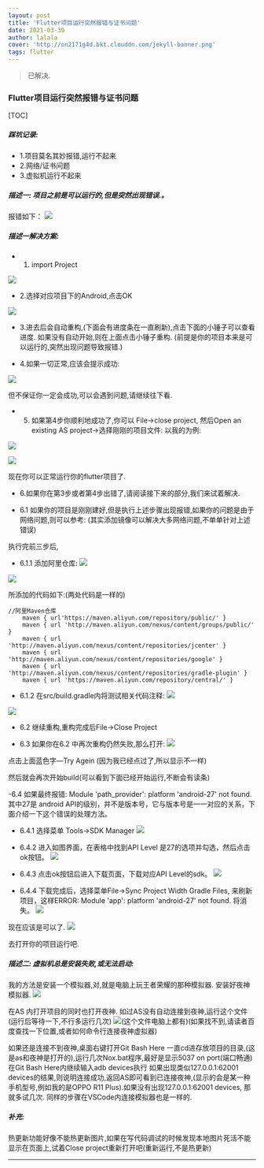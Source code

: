 ```yaml
---
layout: post
title: 'Flutter项目运行突然报错与证书问题'
date: 2021-03-30
author: lalala
cover: 'http://on2171g4d.bkt.clouddn.com/jekyll-banner.png'
tags: flutter
---
```


> 已解决.

### Flutter项目运行突然报错与证书问题
 

[TOC]


##### 踩坑记录:   

- 1.项目莫名其妙报错,运行不起来
- 2.网络/证书问题
- 3.虚拟机运行不起来


##### 描述一: 项目之前是可以运行的,但是突然出现错误.。
报错如下：
 ![](https://raw.githubusercontent.com/wzc520pyfm/Picbed_PicGo/master/img/flutter_%E8%BF%90%E8%A1%8C%E6%8A%A5%E9%94%991.1.png)

##### 描述一解决方案: 

- 1. import Project

![](https://raw.githubusercontent.com/wzc520pyfm/Picbed_PicGo/master/img/import_project.png)


- 2.选择对应项目下的Android,点击OK 

![](https://raw.githubusercontent.com/wzc520pyfm/Picbed_PicGo/master/img/chose.png)

- 3.进去后会自动重构,(下面会有进度条在一直刷新),点击下面的小锤子可以查看进度.
如果没有自动开始,则在上面点击小锤子重构.
(前提是你的项目本来是可以运行的,突然出现问题导致报错.)

- 4.如果一切正常,应该会提示成功:

![](https://raw.githubusercontent.com/wzc520pyfm/Picbed_PicGo/master/img/success.png)

但不保证你一定会成功,可以会遇到问题,请继续往下看.

- 5. 如果第4步你顺利地成功了,你可以  File->close project, 然后Open an existing AS project->选择刚刚的项目文件: 以我的为例: 

![](https://raw.githubusercontent.com/wzc520pyfm/Picbed_PicGo/master/img/flutter_chose_project.png)

![](https://raw.githubusercontent.com/wzc520pyfm/Picbed_PicGo/master/img/flutter_open_project.png)

现在你可以正常运行你的flutter项目了.

- 6.如果你在第3步或者第4步出错了,请阅读接下来的部分,我们来试着解决.

- 6.1 如果你的项目是刚刚建好,但是执行上述步骤出现报错,如果你的问题是由于网络问题,则可以参考: (其实添加镜像可以解决大多网络问题,不单单针对上述错误)

执行完前三步后, 
- 6.1.1 添加阿里仓库:
![](https://raw.githubusercontent.com/wzc520pyfm/Picbed_PicGo/master/img/flutter_ali_maven.png)

![](https://raw.githubusercontent.com/wzc520pyfm/Picbed_PicGo/master/img/flutter_ali_maven2.png)

所添加的代码如下:(两处代码是一样的)

```
//阿里Maven仓库
    maven { url'https://maven.aliyun.com/repository/public/' }
    maven { url 'http://maven.aliyun.com/nexus/content/groups/public/' }
    maven { url 'http://maven.aliyun.com/nexus/content/repositories/jcenter' }
    maven { url 'http://maven.aliyun.com/nexus/content/repositories/google' }
    maven { url 'http://maven.aliyun.com/nexus/content/repositories/gradle-plugin' }
    maven { url 'https://maven.aliyun.com/repository/central/' }

```

- 6.1.2 在src/build.gradle内将测试相关代码注释:
![](https://raw.githubusercontent.com/wzc520pyfm/Picbed_PicGo/master/img/flutter_build_gradle.png)

![](https://raw.githubusercontent.com/wzc520pyfm/Picbed_PicGo/master/img/flutter_build_gradle2.png)

- 6.2 继续重构,重构完成后File->Close Project

- 6.3 如果你在6.2 中再次重构仍然失败,那么打开: 
![](https://raw.githubusercontent.com/wzc520pyfm/Picbed_PicGo/master/img/flutter_try_again.png)

点击上面蓝色字—Try Agein  (因为我已经点过了,所以显示不一样)

然后就会再次开始build(可以看到下面已经开始运行,不断会有读条)

-6.4 如果最终报错: Module 'path_provider': platform 'android-27' not found.
其中27是 android API的级别，并不是版本号，它与版本号是一一对应的关系，下面介绍一下这个错误的处理方法。

- 6.4.1 	选择菜单 Tools->SDK Manager
![](https://raw.githubusercontent.com/wzc520pyfm/Picbed_PicGo/master/img/flutter_tool.png)

- 6.4.2 进入如图界面，在表格中找到API Level 是27的选项并勾选，然后点击ok按钮。
![](https://raw.githubusercontent.com/wzc520pyfm/Picbed_PicGo/master/img/flutter_android27.png)

- 6.4.3 点击ok按钮后进入下载页面，下载对应API Level的sdk。
![](https://raw.githubusercontent.com/wzc520pyfm/Picbed_PicGo/master/img/flutter_27_downing.png)

- 6.4.4 下载完成后，选择菜单File->Sync Project Width Gradle Files, 来刷新项目，这样ERROR: Module 'app': platform 'android-27' not found. 将消失。
![](https://raw.githubusercontent.com/wzc520pyfm/Picbed_PicGo/master/img/flutter_27_success.png)

现在应该是可以了.
![](https://raw.githubusercontent.com/wzc520pyfm/Picbed_PicGo/master/img/success.png)

去打开你的项目运行吧.


##### 描述二: 虚拟机总是安装失败,或无法启动:
我的方法是安装一个模拟器,对,就是电脑上玩王者荣耀的那种模拟器.
安装好夜神模拟器. 
![](https://raw.githubusercontent.com/wzc520pyfm/Picbed_PicGo/master/img/flutter_yeshen.png)

在AS
内打开项目的同时也打开夜神.
如过AS没有自动连接到夜神,运行这个文件(运行后等待一下,不行多运行几次)
![](https://raw.githubusercontent.com/wzc520pyfm/Picbed_PicGo/master/img/flutter_yeshen_nox.png)(这个文件电脑上都有)(如果找不到,请读者百度查找一下位置,或者如何命令行连接夜神虚拟器)


如果还是连接不到夜神,桌面右键打开Git Bash Here  一直cd进存放项目的目录,(这是as和夜神是打开的),运行几次Nox.bat程序,最好是显示5037 on port(端口畅通)
在Git Bash Here内继续输入adb devices执行
如果出现类似127.0.0.1:62001 devices的结果,则说明连接成功,返回AS即可看到已连接夜神,(显示的会是某一种手机型号,例如我的是OPPO R11 Plus).如果没有出现127.0.0.1:62001 devices, 那就多试几次. 同样的步骤在VSCode内连接模拟器也是一样的.

##### 补充:  

热更新功能好像不能热更新图片,如果在写代码调试的时候发现本地图片死活不能显示在页面上,试着Close project重新打开吧(重新运行,不是热更新)



-------------------
